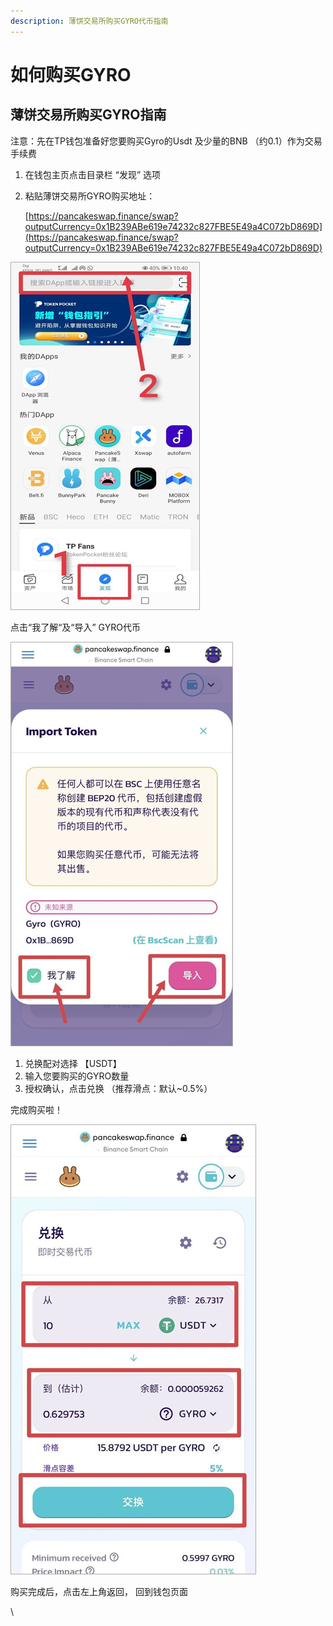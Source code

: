 ```yaml
---
description: 薄饼交易所购买GYRO代币指南
---
```


# 如何购买GYRO

## 薄饼交易所购买GYRO指南

注意：先在TP钱包准备好您要购买Gyro的Usdt 及少量的BNB （约0.1）作为交易手续费

1. 在钱包主页点击目录栏 “发现” 选项
2.  粘贴薄饼交易所GYRO购买地址：

    [https://pancakeswap.finance/swap?outputCurrency=0x1B239ABe619e74232c827FBE5E49a4C072bD869D](https://pancakeswap.finance/swap?outputCurrency=0x1B239ABe619e74232c827FBE5E49a4C072bD869D)

![](<../.gitbook/assets/image (34).png>)

点击“我了解“及“导入” GYRO代币

![](<../.gitbook/assets/image (37).png>)

1. 兑换配对选择 【USDT】&#x20;
2. 输入您要购买的GYRO数量&#x20;
3. 授权确认，点击兑换 （推荐滑点：默认\~0.5%）&#x20;

完成购买啦！

![](<../.gitbook/assets/image (36).png>)

购买完成后，点击左上角返回， 回到钱包页面

\
